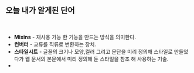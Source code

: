 ## **오늘 내가 알게된 단어**

<br>

- **Mixins** -  재사용 가능 한 기능을 만드는 방식을 의미한다.
- **컨버터** - 교류를 직류로 변환하는 장치.
- **스타일시트** - 글꼴의 크기나 모양,컬러 그리고 문단을 미리 정의해 스타일로 만들었다가 웹 문서의 본문에서 미리 정의해 둔 스타일을 참조 해 사용하는 기술.
- 